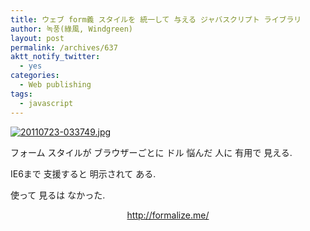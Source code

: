 ```yaml
---
title: ウェブ form義 スタイルを 統一して 与える ジャバスクリプト ライブラリ
author: 녹풍(綠風, Windgreen)
layout: post
permalink: /archives/637
aktt_notify_twitter:
  - yes
categories:
  - Web publishing
tags:
  - javascript
---
```

<a target="_top" href="http://dl.dropboxusercontent.com/u/15546257/blog/mytory/old-images/2011/07/20110723-033749.jpg"><img class="alignnone size-full" src="http://dl.dropboxusercontent.com/u/15546257/blog/mytory/old-images/2011/07/20110723-033749.jpg" alt="20110723-033749.jpg" /></a>

フォーム スタイルが ブラウザーごとに ドル 悩んだ 人に 有用で 見える.

IE6まで 支援すると 明示されて ある.

使って 見るは なかった.

<p style="text-align: center;">
  <a target="_top" href="http://formalize.me/">http://formalize.me/</a>
</p>
